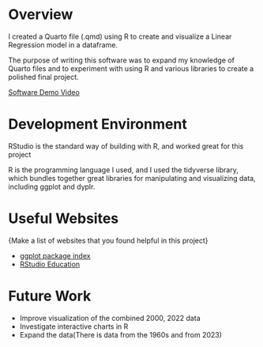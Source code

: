 

# Overview


I created a Quarto file (.qmd) using R to create and visualize a Linear Regression model in a dataframe.

The purpose of writing this software was to expand my knowledge of Quarto files and to experiment with using R and various libraries to create a polished final project.


[Software Demo Video](https://youtu.be/JfaKdw5RJzk)

# Development Environment

RStudio is the standard way of building with R, and worked great for this project

R is the programming language I used, and I used the tidyverse library, which bundles together great libraries for manipulating and visualizing data, including ggplot and dyplr.

# Useful Websites

{Make a list of websites that you found helpful in this project}

- [ggplot package index](https://ggplot2.tidyverse.org/reference/)
- [RStudio Education](https://education.rstudio.com/learn/beginner/)

# Future Work

- Improve visualization of the combined 2000, 2022 data
- Investigate interactive charts in R
- Expand the data(There is data from the 1960s and from 2023)